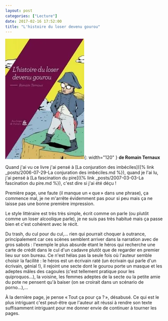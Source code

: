 ```yaml
---
layout: post
categories: ["Lecture"]
date: 2017-02-16 17:52:00
title: "L'histoire du loser devenu gourou"
---
```


![couverture](/assets/images/couv_lecture/loser-devenu-gourou.webp){: width="120" } **de Romain Ternaux**

Quand j'ai vu ce livre j'ai pensé à [La conjuration des imbéciles]({% link _posts/2006-07-29-La conjuration des imbéciles.md %}),
quand je l'ai lu, j'ai pensé à [La fascination du pire]({% link _posts/2007-03-03-La fascination du pire.md %}),
c'est dire si j'ai été déçu !

Première page, une faute (il manque un « que » dans une phrase), ça
commence mal, je ne m'arrête évidemment pas pour si peu mais ça ne
laisse pas une bonne première impression.

Le style littéraire est très très simple, écrit comme on parle (ou
plutôt comme un loser alcoolique parle), je ne suis pas très habitué
mais ça passe bien et c'est cohérent avec le récit.

Du trash, du cul pour du cul,… rien qui pourrait choquer à outrance,
principalement car ces scènes semblent arriver dans la narration avec de
gros sabots : l'exemple le plus absurde étant le héros qui recherche une
carte de crédit dans le cul d'un cadavre plutôt que de regarder en
premier lieu sur son bureau. Ce n'est hélas pas la seule fois où
l'auteur semble choisir la facilité : le héros est un écrivain raté (un
écrivain qui parle d'un écrivain, génial !), il rejoint une secte dont
le gourou porte un masque et les adeptes mâles des cagoules (c'est
tellement pratique pour les quiproquos…), la voisine, les femmes
adeptes de la secte ou la petite amie du pote ne pensent qu'à baiser (on
se croirait dans un scénario de porno…),…

À la dernière page, je pense « Tout ça pour ça ? », désabusé. Ce qui est
le plus intriguant c'est peut-être que l'auteur ait réussi à rendre son
texte suffisamment intriguant pour me donner envie de continuer à
tourner les pages.


